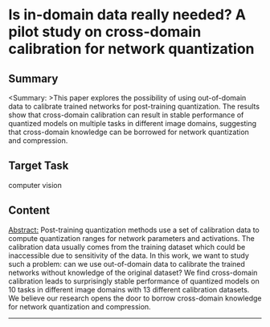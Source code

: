 # Is in-domain data really needed? A pilot study on cross-domain calibration for network quantization

## Summary

<Summary: >This paper explores the possibility of using out-of-domain data to calibrate trained networks for post-training quantization. The results show that cross-domain calibration can result in stable performance of quantized models on multiple tasks in different image domains, suggesting that cross-domain knowledge can be borrowed for network quantization and compression.


## Target Task

computer vision

## Content

<Abstract:> Post-training quantization methods use a set of calibration data to compute quantization ranges for network parameters and activations. The calibration data usually comes from the training dataset which could be inaccessible due to sensitivity of the data. In this work, we want to study such a problem: can we use out-of-domain data to calibrate the trained networks without knowledge of the original dataset? We find cross-domain calibration leads to surprisingly stable performance of quantized models on 10 tasks in different image domains with 13 different calibration datasets. We believe our research opens the door to borrow cross-domain knowledge for network quantization and compression.



---

